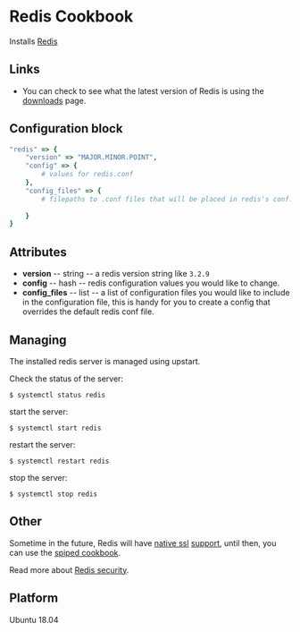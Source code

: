 # Redis Cookbook

Installs [Redis](https://redis.io/)


## Links

* You can check to see what the latest version of Redis is using the [downloads](https://redis.io/download) page.


## Configuration block

```ruby
"redis" => {
	"version" => "MAJOR.MINOR.POINT",
	"config" => {
		# values for redis.conf
	},
	"config_files" => {
		# filepaths to .conf files that will be placed in redis's conf.d folder
   	
   	}
}
```



## Attributes

* __version__ -- string -- a redis version string like `3.2.9`
* __config__ -- hash -- redis configuration values you would like to change.
* __config_files__ -- list -- a list of configuration files you would like to include in the configuration file, this is handy for you to create a config that overrides the default redis conf file.


## Managing

The installed redis server is managed using upstart.

Check the status of the server:

    $ systemctl status redis

start the server:

    $ systemctl start redis

restart the server:

    $ systemctl restart redis

stop the server:

    $ systemctl stop redis


## Other

Sometime in the future, Redis will have [native ssl](https://github.com/antirez/redis/pull/2402) [support](https://github.com/antirez/redis/issues/2178), until then, you can use the [spiped cookbook](http://redis.io/topics/encryption).

Read more about [Redis security](http://redis.io/topics/security).


## Platform

Ubuntu 18.04

